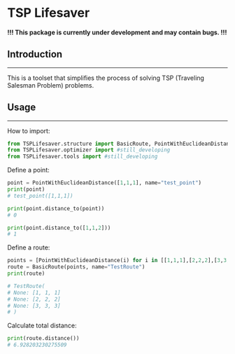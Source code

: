 # TSP Lifesaver
**!!! This package is currently under development and may contain bugs. !!!**

## Introduction

---
This is a toolset that simplifies the process of solving TSP (Traveling Salesman Problem) problems.

## Usage

---
How to import:
```python
from TSPLifesaver.structure import BasicRoute, PointWithEuclideanDistance
from TSPLifesaver.optimizer import #still_developing
from TSPLifesaver.tools import #still_developing
```

Define a point:
```python
point = PointWithEuclideanDistance([1,1,1], name="test_point")
print(point)
# test_point([1,1,1])

print(point.distance_to(point))
# 0

print(point.distance_to([1,1,2]))
# 1
```

Define a route:
```python
points = [PointWithEuclideanDistance(i) for i in [[1,1,1],[2,2,2],[3,3,3]]]
route = BasicRoute(points, name="TestRoute")
print(route)

# TestRoute(
# None: [1, 1, 1]
# None: [2, 2, 2]
# None: [3, 3, 3]
# )
```

Calculate total distance:
```python
print(route.distance())
# 6.928203230275509
```